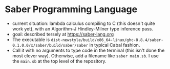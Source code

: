 # Saber Programming Language

 - current situation: lambda calculus compiling to C (this doesn't quite work yet), with an Algorithm-J Hindley-Milner type inference pass.
 - goal: described tersely at https://saber-lang.org
 - The executable is `dist-newstyle/build/x86_64-linux/ghc-8.8.4/saber-0.1.0.0/x/saber/build/saber/saber` in typical Cabal fashion.
 - Call it with no arguments to type code in the terminal (this isn't done the most clever way). Otherwise, add a filename like `saber main.sb`. I use the `main.sb` at the top level of the repository. 
